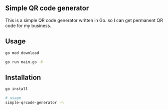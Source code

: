 ## Simple QR code generator

This is a simple QR code generator written in Go. so I can get permanent QR code for my business.

## Usage
```bash
go mod download

go run main.go -h
```

## Installation
```bash
go install 

# usage
simple-qrcode-generator -h
```